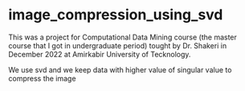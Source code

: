 # image_compression_using_svd
This was a project for Computational Data Mining course (the master course that I got in undergraduate period) tought by Dr. Shakeri in December 2022 at Amirkabir University of Tecknology.

We use svd and we keep data with higher value of singular value to compress the image
